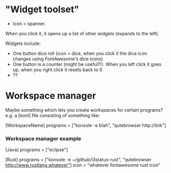 # "Widget toolset"
- Icon = spanner.

When you click it, it opens up a list of other widgets (expands to the left).

Widgets include:
- One button dice roll (icon = dice, when you click it the dice icon changes using FontAwesome's dice icons)
- One button is a counter (might be useful?!). When you left click it goes up, when you right click it resets back to 0
- ??

# Workspace manager
Maybe something which lets you create workspaces for certain programs? e.g. a [toml] file consisting of something like:

[WorkspaceName]
programs = ["konsole -e blah", "qutebrowser http://link"]

### Workspace manager example

[Java]
programs = ["eclipse"]

[Rust]
programs = ["konsole -e ~/github/i3status-rust", "qutebrowser http://www.rustlang.whatever"]
icon = "whatever fontawesome rust icon"
